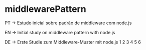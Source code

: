 # middlewarePattern

PT -> Estudo inicial sobre padrão de middleware com node.js

EN -> Initial study on middleware pattern with node.js

DE -> Erste Studie zum Middleware-Muster mit node.js
1
2
3
4
5
6
